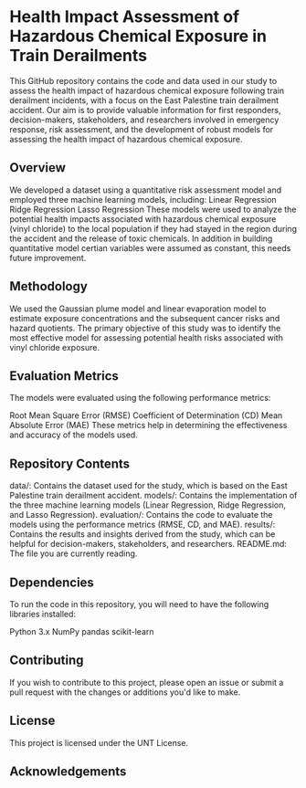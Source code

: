 # Health Impact Assessment of Hazardous Chemical Exposure in Train Derailments
This GitHub repository contains the code and data used in our study to assess the health impact of hazardous chemical exposure following train derailment incidents, with a focus on the East Palestine train derailment accident. Our aim is to provide valuable information for first responders, decision-makers, stakeholders, and researchers involved in emergency response, risk assessment, and the development of robust models for assessing the health impact of hazardous chemical exposure.

## Overview
We developed a dataset using a quantitative risk assessment model and employed three machine learning models, including:
Linear Regression
Ridge Regression
Lasso Regression
These models were used to analyze the potential health impacts associated with hazardous chemical exposure (vinyl chloride) to the local population if they had stayed in the region during the accident and the release of toxic chemicals. In addition in building quantitative model certian variables were assumed as constant, this needs future improvement.

## Methodology
We used the Gaussian plume model and linear evaporation model to estimate exposure concentrations and the subsequent cancer risks and hazard quotients. The primary objective of this study was to identify the most effective model for assessing potential health risks associated with vinyl chloride exposure.

## Evaluation Metrics
The models were evaluated using the following performance metrics:

Root Mean Square Error (RMSE)
Coefficient of Determination (CD)
Mean Absolute Error (MAE)
These metrics help in determining the effectiveness and accuracy of the models used.

## Repository Contents
data/: Contains the dataset used for the study, which is based on the East Palestine train derailment accident.
models/: Contains the implementation of the three machine learning models (Linear Regression, Ridge Regression, and Lasso Regression).
evaluation/: Contains the code to evaluate the models using the performance metrics (RMSE, CD, and MAE).
results/: Contains the results and insights derived from the study, which can be helpful for decision-makers, stakeholders, and researchers.
README.md: The file you are currently reading.

## Dependencies
To run the code in this repository, you will need to have the following libraries installed:

Python 3.x
NumPy
pandas
scikit-learn

## Contributing
If you wish to contribute to this project, please open an issue or submit a pull request with the changes or additions you'd like to make.

## License
This project is licensed under the UNT License. 
## Acknowledgements

